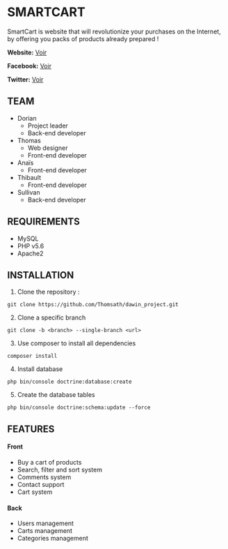 # SMARTCART

SmartCart is website that will revolutionize your purchases on the Internet, by offering you packs of products already prepared !

**Website:** [Voir](http://smartcart.fr/)

**Facebook:** [Voir](https://www.facebook.com/SmartCartfr-150271318914286/)

**Twitter:** [Voir](https://twitter.com/SmartCart_fr)


## TEAM

- Dorian
  - Project leader
  - Back-end developer
- Thomas
  - Web designer
  - Front-end developer
- Anaïs
  - Front-end developer  
- Thibault
  - Front-end developer
- Sullivan
  - Back-end developer


## REQUIREMENTS

- MySQL
- PHP v5.6
- Apache2


## INSTALLATION

1. Clone the repository :

```git clone https://github.com/Thomsath/dawin_project.git```

2. Clone a specific branch

```git clone -b <branch> --single-branch <url>```

3. Use composer to install all dependencies

```composer install```

4. Install database

```php bin/console doctrine:database:create```

5. Create the database tables

```php bin/console doctrine:schema:update --force```


## FEATURES

#### Front

- Buy a cart of products
- Search, filter and sort system
- Comments system
- Contact support
- Cart system


#### Back

- Users management
- Carts management
- Categories management
